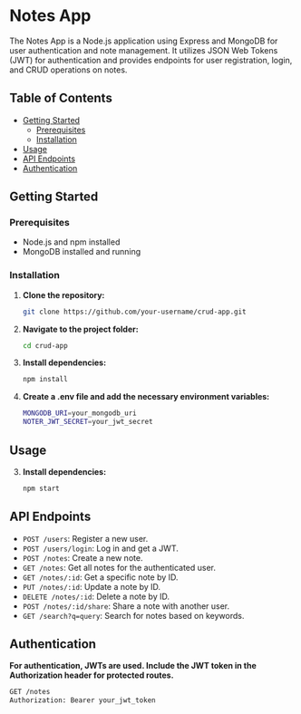 # Notes App

The Notes App is a Node.js application using Express and MongoDB for user authentication and note management. It utilizes JSON Web Tokens (JWT) for authentication and provides endpoints for user registration, login, and CRUD operations on notes.

## Table of Contents

- [Getting Started](#getting-started)
  - [Prerequisites](#prerequisites)
  - [Installation](#installation)
- [Usage](#usage)
- [API Endpoints](#api-endpoints)
- [Authentication](#authentication)

## Getting Started

### Prerequisites

- Node.js and npm installed
- MongoDB installed and running

### Installation

1. **Clone the repository:**

   ```bash
   git clone https://github.com/your-username/crud-app.git
2. **Navigate to the project folder:**

   ```bash
   cd crud-app
3. **Install dependencies:**

   ```bash
   npm install
4. **Create a .env file and add the necessary environment variables:**

   ```bash
   MONGODB_URI=your_mongodb_uri 
   NOTER_JWT_SECRET=your_jwt_secret
## Usage

3. **Install dependencies:**

   ```bash
   npm start
## API Endpoints
* `POST /users`: Register a new user.
* `POST /users/login`: Log in and get a JWT.
* `POST /notes`: Create a new note.
* `GET /notes`: Get all notes for the authenticated user.
* `GET /notes/:id`: Get a specific note by ID.
* `PUT /notes/:id`: Update a note by ID.
* `DELETE /notes/:id`: Delete a note by ID.
* `POST /notes/:id/share`: Share a note with another user.
* `GET /search?q=query`: Search for notes based on keywords.
## Authentication

**For authentication, JWTs are used. Include the JWT token in the Authorization header for protected routes.**

   ```bash
   GET /notes
Authorization: Bearer your_jwt_token
